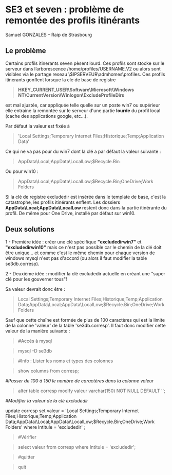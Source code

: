 # SE3 et seven : problème de remontée des profils itinérants
Samuel GONZALES – Raip de Strasbourg

## Le problème
Certains profils itinerants seven pèsent lourd. Ces profils sont stocke sur le serveur dans l’arborescence /home/profiles/USERNAME.V2 ou alors sont visibles via le partage reseau \\$IPSERVEUR\admhomes\profiles. Ces profils itinerants gonflent lorsque la cle de base de registre
> **HKEY_CURRENT_USER\Software\Microsoft\Windows NT\CurrentVersion\Winlogon\ExcludeProfileDirs**

est mal ajustée, car appliquée telle quelle sur un poste win7 ou supérieur elle entraine la remontée sur le serveur d'une partie **lourde** du profil local (cache des applications google, etc...).

Par défaut la valeur est fixée à 
> 'Local Settings;Temporary Internet Files;Historique;Temp;Application Data'

Ce qui ne va pas pour du win7 dont la clé a par défaut la valeur suivante :
> AppData\\Local;AppData\\LocalLow;$Recycle.Bin

Ou pour win10 :
> AppData\\Local;AppData\\LocalLow;$Recycle.Bin;OneDrive;Work Folders

Si la clé de registre excludedir est insérée dans le template de base, c'est la catastrophe, les profils itinérants enflent. Les dossiers **AppData\\Local;AppData\\LocalLow** restent donc dans la partie itinérante du profil. De même pour One Drive, installé par défaut sur win10.

## Deux solutions

1 - Première idée : créer une clé spécifique **"excludedirwin7"** et **"excludedirwin10"** mais ce n'est pas possible car le chemin de la clé doit être unique... et comme c'est le même chemin pour chaque version de windows mysql n'est pas d'accord (ou alors il faut modifier la table se3db.corresp).

2 - Deuxième idée : modifier la clé excludedir actuelle en créant une "super clé pour les gouverner tous"!

Sa valeur devrait donc être :

> Local Settings;Temporary Internet Files;Historique;Temp;Application Data;AppData\\Local;AppData\\LocalLow;$Recycle.Bin;OneDrive;Work Folders

Sauf que cette chaîne est formée de plus de 100 caractères qui est la limite de la colonne 'valeur' de la table 'se3db.corresp'. Il faut donc modifier cette valeur de la manière suivante :

> #Accès à mysql

> mysql -D se3db

> #Info : Lister les noms et types des colonnes

> show columns from corresp;

*#Passer de 100 à 150 le nombre de caractères dans la colonne valeur*

> alter table corresp modify valeur varchar(150) NOT NULL DEFAULT '';

*#Modifier la valeur de la clé excludedir*

 update corresp set valeur = 'Local Settings;Temporary Internet Files;Historique;Temp;Application Data;AppData\\\Local;AppData\\\LocalLow;$Recycle.Bin;OneDrive;Work Folders' where Intitule = 'excludedir' ;

> #Vérifier 

> select valeur from corresp where Intitule = 'excludedir';

> #quitter 

> quit
